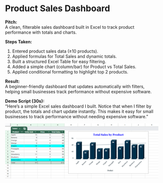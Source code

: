 # Product Sales Dashboard

**Pitch:**  
A clean, filterable sales dashboard built in Excel to track product performance with totals and charts.

**Steps Taken:**  
1. Entered product sales data (≥10 products).  
2. Applied formulas for Total Sales and dynamic totals.  
3. Built a structured Excel Table for easy filtering.  
4. Added a simple chart (column/bar) for Product vs Total Sales.  
5. Applied conditional formatting to highlight top 2 products.  

**Result:**  
A beginner-friendly dashboard that updates automatically with filters, helping small businesses track performance without expensive software.

**Demo Script (30s):**  
“Here’s a simple Excel sales dashboard I built. Notice that when I filter by product, the totals and chart update instantly. This makes it easy for small businesses to track performance without needing expensive software.”

![Dashboard Screenshot](Dashboard_Screenshot.png)
